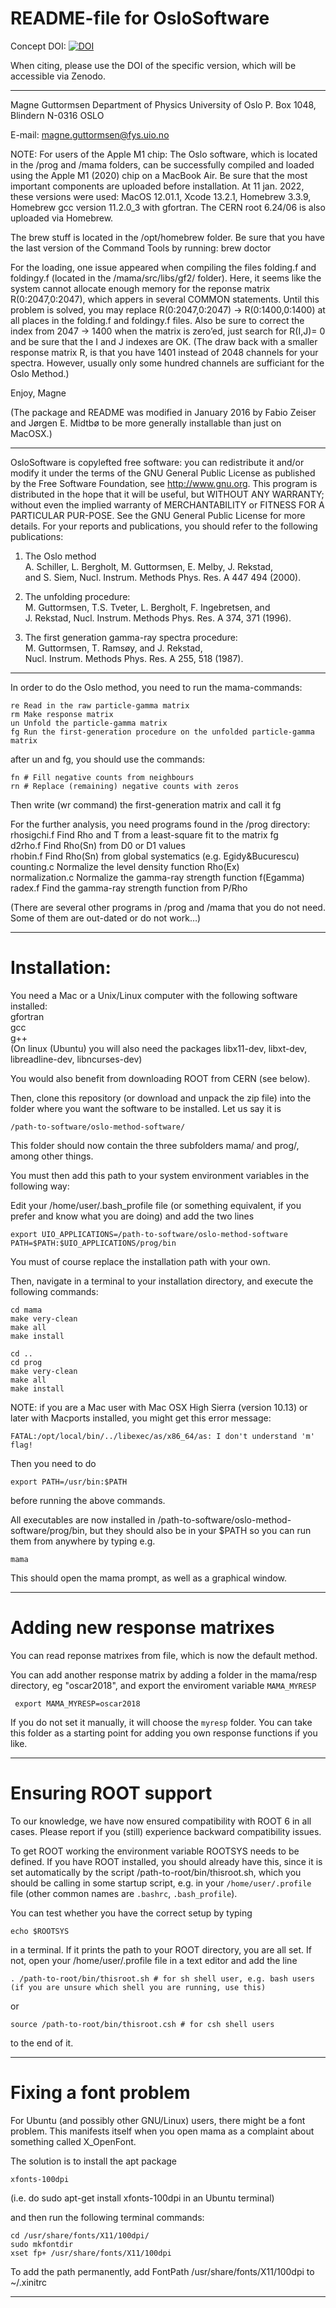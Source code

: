 
# README-file for OsloSoftware

Concept DOI: [![DOI](https://zenodo.org/badge/46267755.svg)](https://zenodo.org/badge/latestdoi/46267755)

When citing, please use the DOI of the specific version, which will be accessible via Zenodo.

*****************************************************************************

Magne Guttormsen
Department of Physics 
University of Oslo
P. Box 1048, Blindern
N-0316 OSLO

E-mail: magne.guttormsen@fys.uio.no 

NOTE: For users of the Apple M1 chip:
The Oslo software, which is located in the /prog and /mama folders, can be successfully compiled and loaded using the Apple M1 (2020) chip on a MacBook Air. Be sure that the most important components are uploaded before installation. At 11 jan. 2022, these versions were used:
MacOS 12.01.1, Xcode 13.2.1, Homebrew 3.3.9, Homebrew gcc version 11.2.0_3 with gfortran. The CERN root 6.24/06 is also uploaded via Homebrew.

The brew stuff is located in the /opt/homebrew folder. Be sure that you have the last version of the Command Tools by running: brew doctor

For the loading, one issue appeared when compiling the files folding.f and foldingy.f (located in the /mama/src/libs/gf2/ folder). Here, it seems like the system cannot allocate enough memory for the reponse matrix R(0:2047,0:2047), which appers in several COMMON statements. Until this problem is solved, you may replace R(0:2047,0:2047) -> R(0:1400,0:1400) at all places in the folding.f and foldingy.f files. Also be sure to correct the index from 2047 -> 1400 when the matrix is zero’ed, just search for R(I,J)= 0 and be sure that the I and J indexes are OK. (The draw back with a smaller response matrix R, is that you have 1401 instead of 2048 channels for your spectra. However, usually only some hundred channels are sufficiant for the Oslo Method.)

Enjoy, Magne

(The package and README was modified in January 2016 by Fabio Zeiser and Jørgen E. Midtbø to be more generally installable than just on MacOSX.)

*****************************************************************************

OsloSoftware is copylefted free software: you can redistribute it and/or 
modify it under the terms of the GNU General Public License as published by 
the Free Software Foundation, see http://www.gnu.org.
This program is distributed in the hope that it will be useful, 
but WITHOUT ANY WARRANTY; without even the implied warranty of 
MERCHANTABILITY or FITNESS FOR A PARTICULAR PUR-POSE. 
See the GNU General Public License for more details. 
For your reports and publications, 
you should refer to the following publications:

1. The Oslo method  
A. Schiller, L. Bergholt, M. Guttormsen, E. Melby, J. Rekstad,  
and S. Siem, Nucl. Instrum. Methods Phys. Res. A 447 494 (2000).

2. The unfolding procedure:  
M. Guttormsen, T.S. Tveter, L. Bergholt, F. Ingebretsen, and  
J. Rekstad, Nucl. Instrum. Methods Phys. Res. A 374, 371 (1996).

3. The first generation gamma-ray spectra procedure:  
M. Guttormsen, T. Ramsøy, and J. Rekstad,   
Nucl. Instrum. Methods Phys. Res. A 255, 518 (1987).

*****************************************************************************

In order to do the Oslo method, you need to run the mama-commands:

	re Read in the raw particle-gamma matrix
	rm Make response matrix
	un Unfold the particle-gamma matrix
	fg Run the first-generation procedure on the unfolded particle-gamma matrix

after un and fg, you should use the commands:

	fn # Fill negative counts from neighbours 
	rn # Replace (remaining) negative counts with zeros

Then write (wr command) the first-generation matrix and call it fg

For the further analysis, you need programs found in the /prog directory:  
rhosigchi.f 	Find Rho and T from a least-square fit to the matrix fg  
d2rho.f     	Find Rho(Sn) from D0 or D1 values  
rhobin.f    	Find Rho(Sn) from global systematics (e.g. Egidy&Bucurescu)  
counting.c  	Normalize the level density function Rho(Ex)  
normalization.c Normalize the gamma-ray strength function f(Egamma)  
radex.f		Find the gamma-ray strength function from P/Rho  

(There are several other programs in /prog and /mama that you do not need.
Some of them are out-dated or do not work…)

*****************************************************************************

# Installation:

You need a Mac or a Unix/Linux computer with the following software installed:  
	gfortran  
	gcc  
	g++  
	(On linux (Ubuntu) you will also need the packages libx11-dev, libxt-dev, libreadline-dev, libncurses-dev)

You would also benefit from downloading ROOT from CERN (see below).

Then, clone this repository (or download and unpack the zip file) into the folder where you want the software to be installed. Let us say it is 

	/path-to-software/oslo-method-software/

This folder should now contain the three subfolders mama/ and prog/, among other things.

You must then add this path to your system environment variables in the following way:

Edit your /home/user/.bash_profile file (or something equivalent, if you prefer and know what you are doing) and add the two lines

	export UIO_APPLICATIONS=/path-to-software/oslo-method-software
	PATH=$PATH:$UIO_APPLICATIONS/prog/bin

You must of course replace the installation path with your own.

Then, navigate in a terminal to your installation directory, and execute the following commands:

	cd mama
	make very-clean
	make all
	make install
	
	cd ..
	cd prog
	make very-clean
	make all
	make install

NOTE: if you are a Mac user with Mac OSX High Sierra (version 10.13) or later with Macports installed, you might get this error message:

	FATAL:/opt/local/bin/../libexec/as/x86_64/as: I don't understand 'm' flag!

Then you need to do

	export PATH=/usr/bin:$PATH

before running the above commands. 

All executables are now installed in /path-to-software/oslo-method-software/prog/bin, but they should also be in your $PATH so you can run them from anywhere by typing e.g.
	
	mama

This should open the mama prompt, as well as a graphical window.

*****************************************************************************
# Adding new response matrixes

You can read reponse matrixes from file, which is now the default method. 

You can add another response matrix by adding a folder in the mama/resp directory, eg "oscar2018", and export the enviroment variable `MAMA_MYRESP`

     export MAMA_MYRESP=oscar2018

If you do not set it manually, it will choose the `myresp` folder. You can take this folder as a starting point for adding you own response functions if you like.   

*****************************************************************************

# Ensuring ROOT support

To our knowledge, we have now ensured compatibility with ROOT 6 in all cases. Please report if you (still) experience backward compatibility issues.

To get ROOT working the environment variable ROOTSYS needs to be defined. If you have ROOT installed, you should already have this, 
since it is set automatically by the script /path-to-root/bin/thisroot.sh, which you should be calling in some startup script, e.g. in your `/home/user/.profile` file (other common names are `.bashrc`, `.bash_profile`).

You can test whether you have the correct setup by typing

	echo $ROOTSYS

in a terminal. If it prints the path to your ROOT directory, you are all set. If not, open your /home/user/.profile file in a text editor and add the line 

	. /path-to-root/bin/thisroot.sh # for sh shell user, e.g. bash users (if you are unsure which shell you are running, use this)

or

	source /path-to-root/bin/thisroot.csh # for csh shell users

to the end of it.

*****************************

# Fixing a font problem

For Ubuntu (and possibly other GNU/Linux) users, there might be a font problem.
This manifests itself when you open mama as a complaint about something called X_OpenFont. 

The solution is to install the apt package

	xfonts-100dpi

(i.e. do
	sudo apt-get install xfonts-100dpi
in an Ubuntu terminal)

and then run the following terminal commands: 
	
	cd /usr/share/fonts/X11/100dpi/
	sudo mkfontdir
	xset fp+ /usr/share/fonts/X11/100dpi
	
To add the path permanently, add
	FontPath /usr/share/fonts/X11/100dpi
to ~/.xinitrc



*****************************


